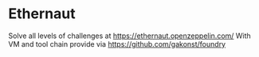 # Ethernaut

Solve all levels of challenges at https://ethernaut.openzeppelin.com/
With VM and tool chain provide via https://github.com/gakonst/foundry
